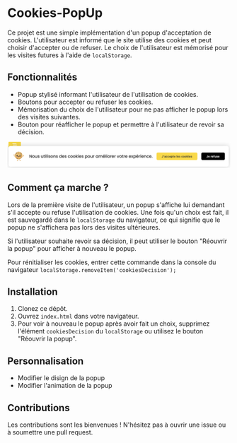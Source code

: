 # Cookies-PopUp

Ce projet est une simple implémentation d'un popup d'acceptation de cookies. L'utilisateur est informé que le site utilise des cookies et peut choisir d'accepter ou de refuser. Le choix de l'utilisateur est mémorisé pour les visites futures à l'aide de `localStorage`.

## Fonctionnalités

- Popup stylisé informant l'utilisateur de l'utilisation de cookies.
- Boutons pour accepter ou refuser les cookies.
- Mémorisation du choix de l'utilisateur pour ne pas afficher le popup lors des visites suivantes.
- Bouton pour réafficher le popup et permettre à l'utilisateur de revoir sa décision.

![Capture d'écran de l'application](Cookies-PopUp.png)

## Comment ça marche ?

Lors de la première visite de l'utilisateur, un popup s'affiche lui demandant s'il accepte ou refuse l'utilisation de cookies. Une fois qu'un choix est fait, il est sauvegardé dans le `localStorage` du navigateur, ce qui signifie que le popup ne s'affichera pas lors des visites ultérieures.

Si l'utilisateur souhaite revoir sa décision, il peut utiliser le bouton "Réouvrir la popup" pour afficher à nouveau le popup.

Pour rénitialiser les cookies, entrer cette commande dans la console du navigateur ```localStorage.removeItem('cookiesDecision');```


## Installation

1. Clonez ce dépôt.
2. Ouvrez `index.html` dans votre navigateur.
3. Pour voir à nouveau le popup après avoir fait un choix, supprimez l'élément `cookiesDecision` du `localStorage` ou utilisez le bouton "Réouvrir la popup".

## Personnalisation

- Modifier le disign de la popup
- Modifier l'animation de la popup

## Contributions

Les contributions sont les bienvenues ! N'hésitez pas à ouvrir une issue ou à soumettre une pull request.